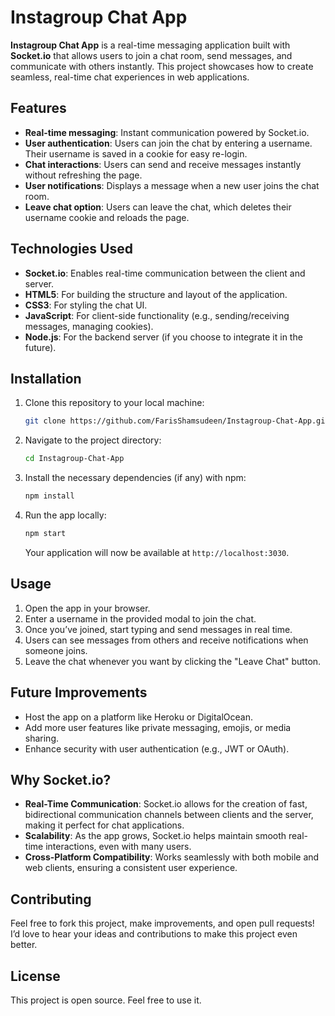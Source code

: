 # Instagroup Chat App

**Instagroup Chat App** is a real-time messaging application built with **Socket.io** that allows users to join a chat room, send messages, and communicate with others instantly. This project showcases how to create seamless, real-time chat experiences in web applications.

## Features

- **Real-time messaging**: Instant communication powered by Socket.io.
- **User authentication**: Users can join the chat by entering a username. Their username is saved in a cookie for easy re-login.
- **Chat interactions**: Users can send and receive messages instantly without refreshing the page.
- **User notifications**: Displays a message when a new user joins the chat room.
- **Leave chat option**: Users can leave the chat, which deletes their username cookie and reloads the page.

## Technologies Used

- **Socket.io**: Enables real-time communication between the client and server.
- **HTML5**: For building the structure and layout of the application.
- **CSS3**: For styling the chat UI.
- **JavaScript**: For client-side functionality (e.g., sending/receiving messages, managing cookies).
- **Node.js**: For the backend server (if you choose to integrate it in the future).

## Installation

1. Clone this repository to your local machine:

   ```bash
   git clone https://github.com/FarisShamsudeen/Instagroup-Chat-App.git
   ```

2. Navigate to the project directory:

   ```bash
   cd Instagroup-Chat-App
   ```

3. Install the necessary dependencies (if any) with npm:

   ```bash
   npm install
   ```

4. Run the app locally:

   ```bash
   npm start
   ```

   Your application will now be available at `http://localhost:3030`.

## Usage

1. Open the app in your browser.
2. Enter a username in the provided modal to join the chat.
3. Once you’ve joined, start typing and send messages in real time.
4. Users can see messages from others and receive notifications when someone joins.
5. Leave the chat whenever you want by clicking the "Leave Chat" button.

## Future Improvements

- Host the app on a platform like Heroku or DigitalOcean.
- Add more user features like private messaging, emojis, or media sharing.
- Enhance security with user authentication (e.g., JWT or OAuth).

## Why Socket.io?

- **Real-Time Communication**: Socket.io allows for the creation of fast, bidirectional communication channels between clients and the server, making it perfect for chat applications.
- **Scalability**: As the app grows, Socket.io helps maintain smooth real-time interactions, even with many users.
- **Cross-Platform Compatibility**: Works seamlessly with both mobile and web clients, ensuring a consistent user experience.

## Contributing

Feel free to fork this project, make improvements, and open pull requests! I’d love to hear your ideas and contributions to make this project even better.

## License

This project is open source. Feel free to use it. 

